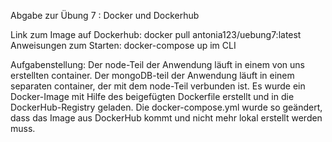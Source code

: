 Abgabe zur Übung 7 : Docker und Dockerhub

Link zum Image auf Dockerhub: docker pull antonia123/uebung7:latest
Anweisungen zum Starten: docker-compose up im CLI

Aufgabenstellung:
Der node-Teil der Anwendung läuft in einem von uns erstellten container.
Der mongoDB-teil der Anwendung läuft in einem separaten container, der mit dem node-Teil verbunden ist.
Es wurde ein Docker-Image mit Hilfe des beigefügten Dockerfile erstellt und in die DockerHub-Registry geladen.
Die docker-compose.yml wurde so geändert, dass das Image aus DockerHub kommt und nicht mehr lokal erstellt werden muss.

